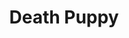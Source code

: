 ---
layout: other-video
permalink: /death-puppy
title: Death Puppy
video_number: 76
release_date: 2000-01-01
description: 
cast: 
video_info:
  - bitchute;Bitchute archive;QoqoAR690B3m
video_available: 
medium: 
old_cm_description: |
  My friend had this overly playful dog which would always jump all over guests, so I decided to star her in a really bad horror movie. The idea with this film was to purposely make it bad. The continuity goes out of control. A character's hand is bitten off, but somehow grows back. The dog keeps changing breeds. Articles of clothing change. The relationships of the characters change. One of them turns from an unwelcome guest to a close friend, while another turns from a friend to a stranger. You can hear me behind the camera whispering to the actors when they forget their lines. When the dog starts to attack, the main character calls 911, says "My puppy's trying to kill me", then hangs up the phone immediately. Right away, two people barge through the door wearing t-shirts that say "911." I have a personal fondness for this one. It's so bad and so funny.
james_old_star_rating: 4
james_old_number_rating: -10
---